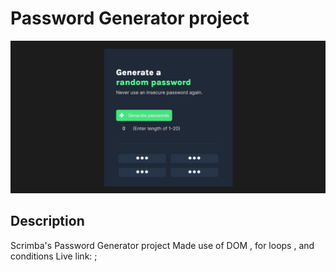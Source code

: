 # Password Generator project
![Design Preview of Password project](Images/password-generator-preview.png)

## Description
Scrimba's Password Generator project 
Made use of DOM , for loops , and conditions
Live link: ;
